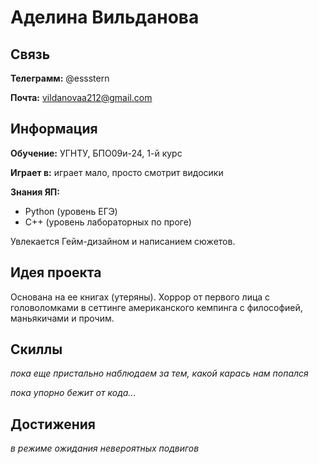# Аделина Вильданова

## Связь

**Телеграмм:** @essstern

**Почта:** vildanovaa212@gmail.com

## Информация

**Обучение:** УГНТУ, БПО09и-24, 1-й курс

**Играет в:** играет мало, просто смотрит видосики

**Знания ЯП:**

- Python (уровень ЕГЭ)
- C++ (уровень лабораторных по проге)

Увлекается Гейм-дизайном и написанием сюжетов.

## Идея проекта

Основана на ее книгах (утеряны). Хоррор от первого лица с головоломками в сеттинге американского кемпинга с философией, маньякичами и прочим.

## Скиллы

*пока еще пристально наблюдаем за тем, какой карась нам попался*

*пока упорно бежит от кода...*

## Достижения

*в режиме ожидания невероятных подвигов*